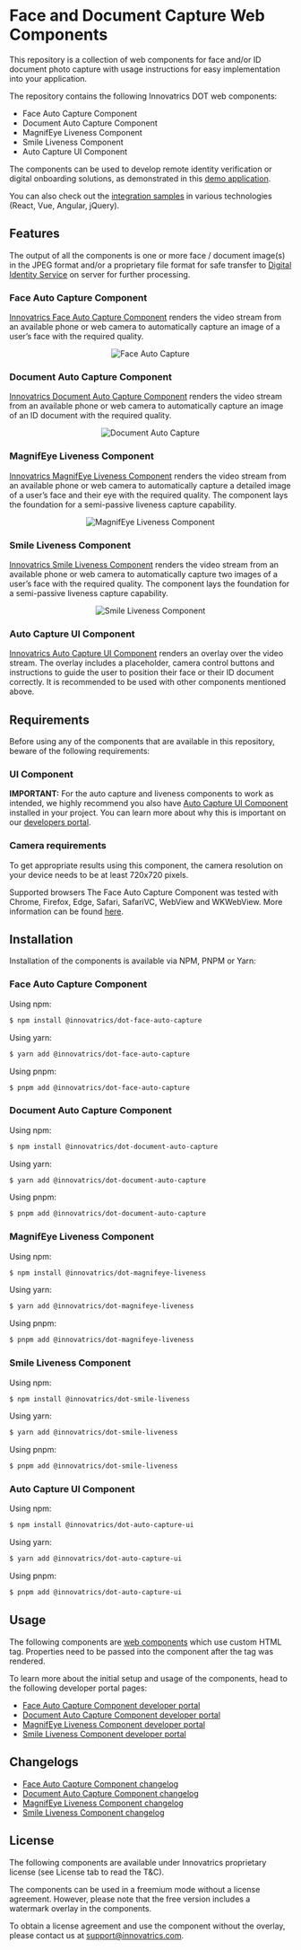 # Face and Document Capture Web Components

This repository is a collection of web components for face and/or ID document photo capture with usage instructions for easy implementation into your application.

The repository contains the following Innovatrics DOT web components:

- Face Auto Capture Component
- Document Auto Capture Component
- MagnifEye Liveness Component
- Smile Liveness Component
- Auto Capture UI Component

The components can be used to develop remote identity verification or digital onboarding solutions, as demonstrated in this [demo application](https://dot.innovatrics.com/).

You can also check out the [integration samples](https://github.com/innovatrics/dot-web-samples) in various technologies (React, Vue, Angular, jQuery).

## Features

The output of all the components is one or more face / document image(s) in the JPEG format and/or a proprietary file format for safe transfer to [Digital Identity Service](https://developers.innovatrics.com/digital-onboarding/technical/api-reference/) on server for further processing.

### Face Auto Capture Component

[Innovatrics Face Auto Capture Component](https://www.npmjs.com/package/@innovatrics/dot-face-auto-capture) renders the video stream from an available phone or web camera to automatically capture an image of a user’s face with the required quality.

<p align="center">
  <img alt="Face Auto Capture" src="https://www.innovatrics.com/wp-content/uploads/2024/03/Passive-Liveness-preview-400px.gif">
</p>

### Document Auto Capture Component

[Innovatrics Document Auto Capture Component](https://www.npmjs.com/package/@innovatrics/dot-document-auto-capture) renders the video stream from an available phone or web camera to automatically capture an image of an ID document with the required quality.

<p align="center">
  <img alt="Document Auto Capture" src="https://www.innovatrics.com/wp-content/uploads/2024/03/Onboarding-document-scanning-400px.gif">
</p>

### MagnifEye Liveness Component

[Innovatrics MagnifEye Liveness Component](https://www.npmjs.com/package/@innovatrics/dot-magnifeye-liveness) renders the video stream from an available phone or web camera to automatically capture a detailed image of a user’s face and their eye with the required quality. The component lays the foundation for a semi-passive liveness capture capability.

<p align="center">
  <img alt="MagnifEye Liveness Component" src="https://www.innovatrics.com/wp-content/uploads/2024/03/MagnifEye_liveness-preview-400px.gif">
</p>

### Smile Liveness Component

[Innovatrics Smile Liveness Component](https://www.npmjs.com/package/@innovatrics/dot-smile-liveness) renders the video stream from an available phone or web camera to automatically capture two images of a user’s face with the required quality. The component lays the foundation for a semi-passive liveness capture capability.

<p align="center">
  <img alt="Smile Liveness Component" src="https://www.innovatrics.com/wp-content/uploads/2024/03/Smile-liveness-preview-400px.gif">
</p>

### Auto Capture UI Component

[Innovatrics Auto Capture UI Component](https://www.npmjs.com/package/@innovatrics/dot-auto-capture-ui) renders an overlay over the video stream. The overlay includes a placeholder, camera control buttons and instructions to guide the user to position their face or their ID document correctly. It is recommended to be used with other components mentioned above.

## Requirements

Before using any of the components that are available in this repository, beware of the following requirements:

### UI Component

**IMPORTANT:** For the auto capture and liveness components to work as intended, we highly recommend you also have [Auto Capture UI Component](https://www.npmjs.com/package/@innovatrics/dot-auto-capture-ui) installed in your project. You can learn more about why this is important on our [developers portal](https://developers.innovatrics.com/digital-onboarding/technical/remote/dot-web-face/latest/documentation/).

### Camera requirements

To get appropriate results using this component, the camera resolution on your device needs to be at least 720x720 pixels.

Supported browsers
The Face Auto Capture Component was tested with Chrome, Firefox, Edge, Safari, SafariVC, WebView and WKWebView. More information can be found [here](https://developers.innovatrics.com/digital-onboarding/technical/remote/dot-web-face/latest/documentation/#_supported_browsers).

## Installation

Installation of the components is available via NPM, PNPM or Yarn:

### Face Auto Capture Component

Using npm:

```bash
$ npm install @innovatrics/dot-face-auto-capture
```

Using yarn:

```bash
$ yarn add @innovatrics/dot-face-auto-capture
```

Using pnpm:

```bash
$ pnpm add @innovatrics/dot-face-auto-capture
```

### Document Auto Capture Component

Using npm:

```bash
$ npm install @innovatrics/dot-document-auto-capture
```

Using yarn:

```bash
$ yarn add @innovatrics/dot-document-auto-capture
```

Using pnpm:

```bash
$ pnpm add @innovatrics/dot-document-auto-capture
```

### MagnifEye Liveness Component

Using npm:

```bash
$ npm install @innovatrics/dot-magnifeye-liveness
```

Using yarn:

```bash
$ yarn add @innovatrics/dot-magnifeye-liveness
```

Using pnpm:

```bash
$ pnpm add @innovatrics/dot-magnifeye-liveness
```

### Smile Liveness Component

Using npm:

```bash
$ npm install @innovatrics/dot-smile-liveness
```

Using yarn:

```bash
$ yarn add @innovatrics/dot-smile-liveness
```

Using pnpm:

```bash
$ pnpm add @innovatrics/dot-smile-liveness
```

### Auto Capture UI Component

Using npm:

```bash
$ npm install @innovatrics/dot-auto-capture-ui
```

Using yarn:

```bash
$ yarn add @innovatrics/dot-auto-capture-ui
```

Using pnpm:

```bash
$ pnpm add @innovatrics/dot-auto-capture-ui
```

## Usage

The following components are [web components](https://developer.mozilla.org/en-US/docs/Web/Web_Components/Using_custom_elements) which use custom HTML tag.
Properties need to be passed into the component after the tag was rendered.

To learn more about the initial setup and usage of the components, head to the following developer portal pages:

- [Face Auto Capture Component developer portal](https://developers.innovatrics.com/digital-onboarding/technical/remote/dot-web-face/latest/documentation/#_usage)
- [Document Auto Capture Component developer portal](https://developers.innovatrics.com/digital-onboarding/technical/remote/dot-web-document/latest/documentation/#_usage)
- [MagnifEye Liveness Component developer portal](https://developers.innovatrics.com/digital-onboarding/technical/remote/dot-web-magnifeye-liveness/latest/documentation/#_usage)
- [Smile Liveness Component developer portal](https://developers.innovatrics.com/digital-onboarding/technical/remote/dot-web-smile-liveness/latest/documentation/#_usage)

## Changelogs

- [Face Auto Capture Component changelog](https://developers.innovatrics.com/digital-onboarding/technical/remote/dot-web-face/latest/documentation/#_changelog)
- [Document Auto Capture Component changelog](https://developers.innovatrics.com/digital-onboarding/technical/remote/dot-web-document/latest/documentation/#_changelog)
- [MagnifEye Liveness Component changelog](https://developers.innovatrics.com/digital-onboarding/technical/remote/dot-web-magnifeye-liveness/latest/documentation/#_changelog)
- [Smile Liveness Component changelog](https://developers.innovatrics.com/digital-onboarding/technical/remote/dot-web-smile-liveness/latest/documentation/#_changelog)

## License

The following components are available under Innovatrics proprietary license (see License tab to read the T&C).

The components can be used in a freemium mode without a license agreement. However, please note that the free version includes a watermark overlay in the components.

To obtain a license agreement and use the component without the overlay, please contact us at support@innovatrics.com.
